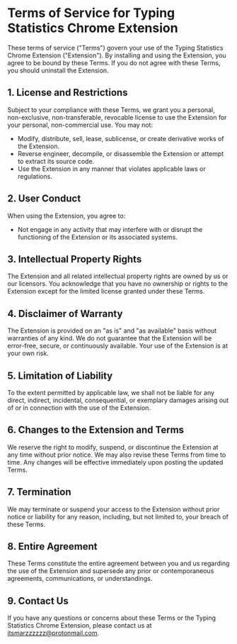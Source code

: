 # Terms of Service for Typing Statistics Chrome Extension

These terms of service ("Terms") govern your use of the Typing Statistics Chrome Extension ("Extension"). By installing and using the Extension, you agree to be bound by these Terms. If you do not agree with these Terms, you should uninstall the Extension.

## 1. License and Restrictions

Subject to your compliance with these Terms, we grant you a personal, non-exclusive, non-transferable, revocable license to use the Extension for your personal, non-commercial use. You may not:

- Modify, distribute, sell, lease, sublicense, or create derivative works of the Extension.
- Reverse engineer, decompile, or disassemble the Extension or attempt to extract its source code.
- Use the Extension in any manner that violates applicable laws or regulations.

## 2. User Conduct

When using the Extension, you agree to:

- Not engage in any activity that may interfere with or disrupt the functioning of the Extension or its associated systems.

## 3. Intellectual Property Rights

The Extension and all related intellectual property rights are owned by us or our licensors. You acknowledge that you have no ownership or rights to the Extension except for the limited license granted under these Terms.

## 4. Disclaimer of Warranty

The Extension is provided on an "as is" and "as available" basis without warranties of any kind. We do not guarantee that the Extension will be error-free, secure, or continuously available. Your use of the Extension is at your own risk.

## 5. Limitation of Liability

To the extent permitted by applicable law, we shall not be liable for any direct, indirect, incidental, consequential, or exemplary damages arising out of or in connection with the use of the Extension.

## 6. Changes to the Extension and Terms

We reserve the right to modify, suspend, or discontinue the Extension at any time without prior notice. We may also revise these Terms from time to time. Any changes will be effective immediately upon posting the updated Terms.

## 7. Termination

We may terminate or suspend your access to the Extension without prior notice or liability for any reason, including, but not limited to, your breach of these Terms.

## 8. Entire Agreement

These Terms constitute the entire agreement between you and us regarding the use of the Extension and supersede any prior or contemporaneous agreements, communications, or understandings.

## 9. Contact Us

If you have any questions or concerns about these Terms or the Typing Statistics Chrome Extension, please contact us at [itsmarzzzzzz@protonmail.com](mailto:itsmarzzzzzz@protonmail.com).
